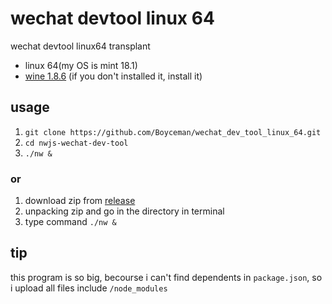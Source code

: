# wechat devtool linux 64
wechat devtool linux64 transplant
>
- linux 64(my OS is mint 18.1)
- [wine 1.8.6](http://mirrors.ibiblio.org/wine/source/1.8/wine-1.8.6.tar.bz2) (if you don't installed it, install it)

## usage
1. `git clone https://github.com/Boyceman/wechat_dev_tool_linux_64.git`
2. `cd nwjs-wechat-dev-tool`
3. `./nw &`

### or

1. download zip from [release](https://github.com/Boyceman/wechat_dev_tool_linux_64/releases)
2. unpacking zip and go in the directory in terminal
3. type command `./nw &`

## tip
this program is so big, becourse i can't find dependents in `package.json`, so i upload all files include `/node_modules`
